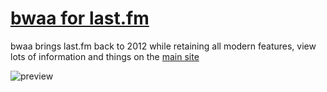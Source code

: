 # [bwaa for last.fm](https://cutensilly.org/bwaa/fm)

bwaa brings last.fm back to 2012 while retaining all modern features, view lots of information and things on the [main site](https://cutensilly.org/bwaa/fm/)

![preview](https://cutensilly.org/img/bwaa-image.png)
